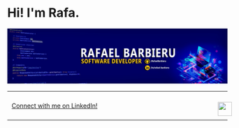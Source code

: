 <h1>Hi! I'm Rafa.</h1>

<img src="https://github.com/RafaelBarbieru/RafaelBarbieru/blob/main/1673702086148.jfif" alt="Banner">

<hr>
<div style="width: 100%; padding: 10px;">
  <a href="https://www.linkedin.com/in/rafael-barbieru/">
    Connect with me on LinkedIn! <img align="right" height="32" width="32" src="https://cdn.simpleicons.org/linkedin" target="_blank">
  </a>
</div>
<hr>
